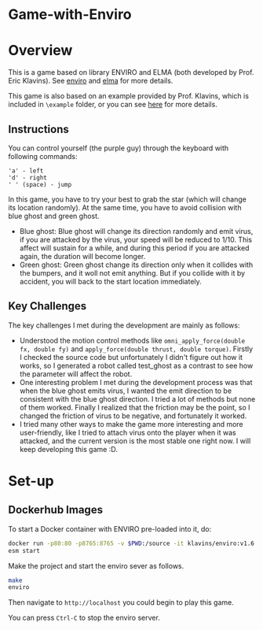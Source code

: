 Game-with-Enviro
===

Overview
===

This is a game based on library ENVIRO and ELMA (both developed by Prof. Eric Klavins). See [enviro](https://github.com/klavinslab/enviro) and [elma](https://github.com/klavinslab/elma) for more details.

This game is also based on an example provided by Prof. Klavins, which is included in `\example` folder, or you can see [here](https://github.com/klavinslab/enviro/tree/master/examples/platformer) for more details.

Instructions
---

You can control yourself (the purple guy) through the keyboard with following commands:
```
'a' - left
'd' - right
' ' (space) - jump
```

In this game, you have to try your best to grab the star (which will change its location randomly). At the same time, you have to avoid collision with blue ghost and green ghost. 
- Blue ghost: Blue ghost will change its direction randomly and emit virus, if you are attacked by the virus, your speed will be reduced to 1/10. This affect will sustain for a while, and during this period if you are attacked again, the duration will become longer.
- Green ghost: Green ghost change its direction only when it collides with the bumpers, and it woll not emit anything. But if you collide with it by accident, you will back to the start location immediately.

Key Challenges
---

The key challenges I met during the development are mainly as follows:
- Understood the motion control methods like `omni_apply_force(double fx, double fy)` and `apply_force(double thrust, double torque)`. Firstly I checked the source code but unfortunately I didn't figure out how it works, so I generated a robot called test_ghost as a contrast to see how the parameter will affect the robot.
- One interesting problem I met during the development process was that when the blue ghost emits virus, I wanted the emit direction to be consistent with the blue ghost direction. I tried a lot of methods but none of them worked. Finally I realized that the friction may be the point, so I changed the friction of virus to be negative, and fortunately it worked.
- I tried many other ways to make the game more interesting and more user-friendly, like I tried to attach virus onto the player when it was attacked, and the current version is the most stable one right now. I will keep developing this game :D.

Set-up
===

Dockerhub Images
---

To start a Docker container with ENVIRO pre-loaded into it, do:

```bash
docker run -p80:80 -p8765:8765 -v $PWD:/source -it klavins/enviro:v1.6 bash
esm start
```

Make the project and start the enviro sever as follows.
```bash
make
enviro
```

Then navigate to `http://localhost` you could begin to play this game. 

You can press `Ctrl-C` to stop the enviro server.